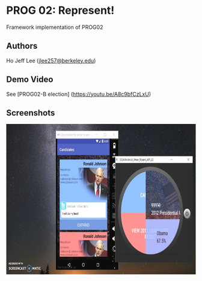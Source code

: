 # PROG 02: Represent!

Framework implementation of PROG02

## Authors

Ho Jeff Lee ([jlee257@berkeley.edu](mailto:jlee257@berkeley.edu))

## Demo Video

See [PROG02-B election] (https://youtu.be/A8c9bfCzLxU)

## Screenshots

<img src="screenshots/main2.jpg" height="400" alt="Screenshot"/>
